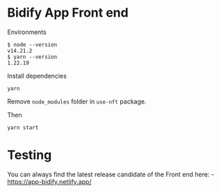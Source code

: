 # Bidify App Front end

Environments
```
$ node --version
v14.21.2
$ yarn --version
1.22.19
```

Install dependencies
```shell
yarn
```

Remove `node_modules` folder in `use-nft` package.

Then

```shell
yarn start
```

# Testing

You can always find the latest release candidate of the Front end here: - https://app-bidify.netlify.app/
